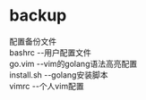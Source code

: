 backup
======

配置备份文件 <br>
bashrc --用户配置文件<br>
go.vim --vim的golang语法高亮配置<br>
install.sh --golang安装脚本<br>
vimrc --个人vim配置<br>
